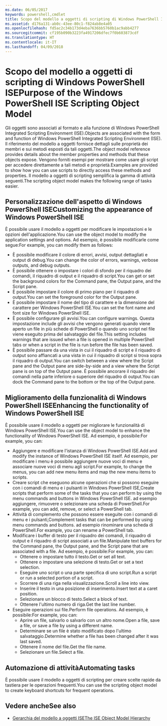 ```yaml
---
ms.date: 06/05/2017
keywords: powershell,cmdlet
title: Scopo del modello a oggetti di scripting di Windows PowerShell ISE
ms.assetid: d176a131-ab0c-43ee-80c1-f824ab8e4a05
ms.openlocfilehash: fd5ac2c34b173d4eba7636bb5760b1ac9abb4277
ms.sourcegitcommit: cf195b090b3223fa4917206dfec7f0b603873cdf
ms.translationtype: HT
ms.contentlocale: it-IT
ms.lasthandoff: 04/09/2018
---
```

# <a name="purpose-of-the-windows-powershell-ise-scripting-object-model"></a><span data-ttu-id="9fcac-103">Scopo del modello a oggetti di scripting di Windows PowerShell ISE</span><span class="sxs-lookup"><span data-stu-id="9fcac-103">Purpose of the Windows PowerShell ISE Scripting Object Model</span></span>

<span data-ttu-id="9fcac-104">Gli oggetti sono associati al formato e alla funzione di Windows PowerShell Integrated Scripting Environment (ISE).</span><span class="sxs-lookup"><span data-stu-id="9fcac-104">Objects are associated with the form and function of Windows PowerShell Integrated Scripting Environment (ISE).</span></span> <span data-ttu-id="9fcac-105">Il riferimento del modello a oggetti fornisce dettagli sulle proprietà dei membri e sui metodi esposti da tali oggetti.</span><span class="sxs-lookup"><span data-stu-id="9fcac-105">The object model reference provides details about the member properties and methods that these objects expose.</span></span> <span data-ttu-id="9fcac-106">Vengono forniti esempi per mostrare come usare gli script per accedere direttamente a tali metodi e proprietà.</span><span class="sxs-lookup"><span data-stu-id="9fcac-106">Examples are provided to show how you can use scripts to directly access these methods and properties.</span></span> <span data-ttu-id="9fcac-107">Il modello a oggetti di scripting semplifica la gamma di attività seguenti.</span><span class="sxs-lookup"><span data-stu-id="9fcac-107">The scripting object model makes the following range of tasks easier.</span></span>

## <a name="customizing-the-appearance-of-windows-powershell-ise"></a><span data-ttu-id="9fcac-108">Personalizzazione dell'aspetto di Windows PowerShell ISE</span><span class="sxs-lookup"><span data-stu-id="9fcac-108">Customizing the appearance of Windows PowerShell ISE</span></span>

<span data-ttu-id="9fcac-109">È possibile usare il modello a oggetti per modificare le impostazioni e le opzioni dell'applicazione.</span><span class="sxs-lookup"><span data-stu-id="9fcac-109">You can use the object model to modify the application settings and options.</span></span> <span data-ttu-id="9fcac-110">Ad esempio, è possibile modificarle come segue:</span><span class="sxs-lookup"><span data-stu-id="9fcac-110">For example, you can modify them as follows:</span></span>

- <span data-ttu-id="9fcac-111">È possibile modificare il colore di errori, avvisi, output dettagliati e output di debug.</span><span class="sxs-lookup"><span data-stu-id="9fcac-111">You can change the color of errors, warnings, verbose outputs, and debug outputs.</span></span>
- <span data-ttu-id="9fcac-112">È possibile ottenere o impostare i colori di sfondo per il riquadro dei comandi, il riquadro di output e il riquadro di script.</span><span class="sxs-lookup"><span data-stu-id="9fcac-112">You can get or set the background colors for the Command pane, the Output pane, and the Script pane.</span></span>
- <span data-ttu-id="9fcac-113">È possibile impostare il colore di primo piano per il riquadro di output.</span><span class="sxs-lookup"><span data-stu-id="9fcac-113">You can set the foreground color for the Output pane.</span></span>
- <span data-ttu-id="9fcac-114">È possibile impostare il nome del tipo di carattere e la dimensione del carattere per Windows PowerShell ISE.</span><span class="sxs-lookup"><span data-stu-id="9fcac-114">You can set the font name and font size for Windows PowerShell ISE.</span></span>
- <span data-ttu-id="9fcac-115">È possibile configurare gli avvisi.</span><span class="sxs-lookup"><span data-stu-id="9fcac-115">You can configure warnings.</span></span> <span data-ttu-id="9fcac-116">Questa impostazione include gli avvisi che vengono generati quando viene aperto un file in più schede di PowerShell o quando uno script nel file viene eseguito prima del salvataggio del file.</span><span class="sxs-lookup"><span data-stu-id="9fcac-116">This setting includes warnings that are issued when a file is opened in multiple PowerShell tabs or when a script in the file is run before the file has been saved.</span></span>
- <span data-ttu-id="9fcac-117">È possibile passare da una vista in cui il riquadro di script e il riquadro di output sono affiancati a una vista in cui il riquadro di script si trova sopra il riquadro di output.</span><span class="sxs-lookup"><span data-stu-id="9fcac-117">You can switch between a view where the Script pane and the Output pane are side-by-side and a view where the Script pane is on top of the Output pane.</span></span> <span data-ttu-id="9fcac-118">È possibile ancorare il riquadro dei comandi nella parte inferiore o superiore del riquadro di output.</span><span class="sxs-lookup"><span data-stu-id="9fcac-118">You can dock the Command pane to the bottom or the top of the Output pane.</span></span>

## <a name="enhancing-the-functionality-of-windows-powershell-ise"></a><span data-ttu-id="9fcac-119">Miglioramento della funzionalità di Windows PowerShell ISE</span><span class="sxs-lookup"><span data-stu-id="9fcac-119">Enhancing the functionality of Windows PowerShell ISE</span></span>

<span data-ttu-id="9fcac-120">È possibile usare il modello a oggetti per migliorare le funzionalità di Windows PowerShell ISE.</span><span class="sxs-lookup"><span data-stu-id="9fcac-120">You can use the object model to enhance the functionality of Windows PowerShell ISE.</span></span> <span data-ttu-id="9fcac-121">Ad esempio, è possibile:</span><span class="sxs-lookup"><span data-stu-id="9fcac-121">For example, you can:</span></span>

- <span data-ttu-id="9fcac-122">Aggiungere e modificare l'istanza di Windows PowerShell ISE.</span><span class="sxs-lookup"><span data-stu-id="9fcac-122">Add and modify the instance of Windows PowerShell ISE itself.</span></span> <span data-ttu-id="9fcac-123">Ad esempio, per modificare i menu è possibile aggiungere nuove voci di menu e associare nuove voci di menu agli script.</span><span class="sxs-lookup"><span data-stu-id="9fcac-123">For example, to change the menus, you can add new menu items and map the new menu items to scripts.</span></span>
- <span data-ttu-id="9fcac-124">Creare script che eseguono alcune operazioni che si possono eseguire con i comandi di menu e i pulsanti in Windows PowerShell ISE,</span><span class="sxs-lookup"><span data-stu-id="9fcac-124">Create scripts that perform some of the tasks that you can perform by using the menu commands and buttons in Windows PowerShell ISE.</span></span> <span data-ttu-id="9fcac-125">ad esempio aggiungere, rimuovere o selezionare una scheda di PowerShell.</span><span class="sxs-lookup"><span data-stu-id="9fcac-125">For example, you can add, remove, or select a PowerShell tab.</span></span>
- <span data-ttu-id="9fcac-126">Attività di complemento che possono essere eseguite con i comandi di menu e i pulsanti,</span><span class="sxs-lookup"><span data-stu-id="9fcac-126">Complement tasks that can be performed by using menu commands and buttons.</span></span> <span data-ttu-id="9fcac-127">ad esempio rinominare una scheda di PowerShell.</span><span class="sxs-lookup"><span data-stu-id="9fcac-127">For example, you can rename a PowerShell tab.</span></span>
- <span data-ttu-id="9fcac-128">Modificare i buffer di testo per il riquadro dei comandi, il riquadro di output e il riquadro di script associati a un file.</span><span class="sxs-lookup"><span data-stu-id="9fcac-128">Manipulate text buffers for the Command pane, the Output pane, and the Script pane that are associated with a file.</span></span> <span data-ttu-id="9fcac-129">Ad esempio, è possibile:</span><span class="sxs-lookup"><span data-stu-id="9fcac-129">For example, you can:</span></span>
  - <span data-ttu-id="9fcac-130">Ottenere o impostare tutto il testo.</span><span class="sxs-lookup"><span data-stu-id="9fcac-130">Get or set all text.</span></span>
  - <span data-ttu-id="9fcac-131">Ottenere o impostare una selezione di testo.</span><span class="sxs-lookup"><span data-stu-id="9fcac-131">Get or set a text selection.</span></span>
  - <span data-ttu-id="9fcac-132">Eseguire uno script o una parte specifica di uno script.</span><span class="sxs-lookup"><span data-stu-id="9fcac-132">Run a script or run a selected portion of a script.</span></span>
  - <span data-ttu-id="9fcac-133">Scorrere di una riga nella visualizzazione.</span><span class="sxs-lookup"><span data-stu-id="9fcac-133">Scroll a line into view.</span></span>
  - <span data-ttu-id="9fcac-134">Inserire il testo in una posizione di inserimento.</span><span class="sxs-lookup"><span data-stu-id="9fcac-134">Insert text at a caret position.</span></span>
  - <span data-ttu-id="9fcac-135">Selezionare un blocco di testo.</span><span class="sxs-lookup"><span data-stu-id="9fcac-135">Select a block of text.</span></span>
  - <span data-ttu-id="9fcac-136">Ottenere l'ultimo numero di riga.</span><span class="sxs-lookup"><span data-stu-id="9fcac-136">Get the last line number.</span></span>
- <span data-ttu-id="9fcac-137">Eseguire operazioni sui file.</span><span class="sxs-lookup"><span data-stu-id="9fcac-137">Perform file operations.</span></span> <span data-ttu-id="9fcac-138">Ad esempio, è possibile:</span><span class="sxs-lookup"><span data-stu-id="9fcac-138">For example, you can:</span></span>
  - <span data-ttu-id="9fcac-139">Aprire un file, salvarlo o salvarlo con un altro nome.</span><span class="sxs-lookup"><span data-stu-id="9fcac-139">Open a file, save a file, or save a file by using a different name.</span></span>
  - <span data-ttu-id="9fcac-140">Determinare se un file è stato modificato dopo l'ultimo salvataggio.</span><span class="sxs-lookup"><span data-stu-id="9fcac-140">Determine whether a file has been changed after it was last saved.</span></span>
  - <span data-ttu-id="9fcac-141">Ottenere il nome del file.</span><span class="sxs-lookup"><span data-stu-id="9fcac-141">Get the file name.</span></span>
  - <span data-ttu-id="9fcac-142">Selezionare un file.</span><span class="sxs-lookup"><span data-stu-id="9fcac-142">Select a file.</span></span>

## <a name="automating-tasks"></a><span data-ttu-id="9fcac-143">Automazione di attività</span><span class="sxs-lookup"><span data-stu-id="9fcac-143">Automating tasks</span></span>

<span data-ttu-id="9fcac-144">È possibile usare il modello a oggetti di scripting per creare scelte rapide da tastiera per le operazioni frequenti.</span><span class="sxs-lookup"><span data-stu-id="9fcac-144">You can use the scripting object model to create keyboard shortcuts for frequent operations.</span></span>

## <a name="see-also"></a><span data-ttu-id="9fcac-145">Vedere anche</span><span class="sxs-lookup"><span data-stu-id="9fcac-145">See also</span></span>

- [<span data-ttu-id="9fcac-146">Gerarchia del modello a oggetti ISE</span><span class="sxs-lookup"><span data-stu-id="9fcac-146">The ISE Object Model Hierarchy</span></span>](The-ISE-Object-Model-Hierarchy.md)